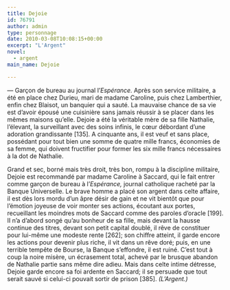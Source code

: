 ```yaml
---
title: Dejoie
id: 76791
author: admin
type: personnage
date: 2010-03-08T10:08:15+00:00
excerpt: "L'Argent"
novel:
  - argent
main_name: Dejoie

---
```

— Garçon de bureau au journal l&rsquo;_Espérance._ Après son service militaire, a été en place chez Durieu, mari de madame Caroline, puis chez Lamberthier, enfin chez Blaisot, un banquier qui a sauté. La mauvaise chance de sa vie est d&rsquo;avoir épousé une cuisinière sans jamais réussir à se placer dans les mêmes maisons qu&rsquo;elle. Dejoie a été la véritable mère de sa fille Nathalie, l&rsquo;élevant, la surveillant avec des soins infinis, le cœur débordant d&rsquo;une adoration grandissante [135]. A cinquante ans, il est veuf et sans place, possédant pour tout bien une somme de quatre mille francs, économies de sa femme, qui doivent fructifier pour former les six mille francs nécessaires à la dot de Nathalie.

Grand et sec, borné mais très droit, très bon, rompu à la discipline militaire, Dejoie est recommandé par madame Caroline à Saccard, qui le fait entrer comme garçon de bureau à l&rsquo;_Espérance,_ journal catholique racheté par la Banque Universelle. Le brave homme a placé son argent dans celte affaire, il est dès lors mordu d&rsquo;un âpre désir de gain et ne vit bientôt que pour l&rsquo;émotion joyeuse de voir monter ses actions, écoutant aux portes, recueillant les moindres mots de Saccard comme des paroles d&rsquo;oracle [199]. II n&rsquo;a d&rsquo;abord songé qu&rsquo;au bonheur de sa fille, mais devant la hausse continue des titres, devant son petit capital doublé, il rêve de constituer pour lui-même une modeste rente [262]; son chiffre atteint, il garde encore les actions pour devenir plus riche, il vit dans un rêve doré; puis, en une terrible tempête de Bourse, la Banque s&rsquo;effondre, il est ruiné. C&rsquo;est tout à coup la noire misère, un écrasement total, achevé par le brusque abandon de Nathalie partie sans même dire adieu. Mais dans celte intime détresse, Dejoie garde encore sa foi ardente en Saccard; il se persuade que tout serait sauvé si celui-ci pouvait sortir de prison [385]. _(L&rsquo;Argent.)_